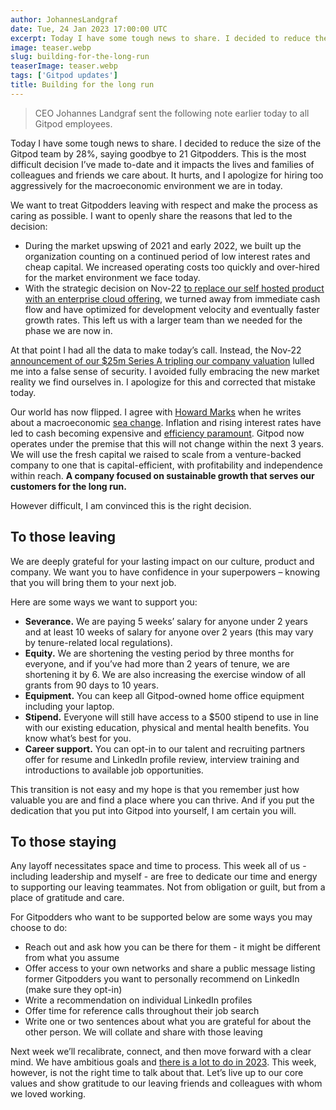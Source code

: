 ```yaml
---
author: JohannesLandgraf
date: Tue, 24 Jan 2023 17:00:00 UTC
excerpt: Today I have some tough news to share. I decided to reduce the size of the Gitpod team by 28%, saying goodbye to 21 Gitpodders. This is the most difficult decision I’ve made to-date and it impacts the lives and families of colleagues and friends we care about. It hurts, and I apologize for hiring too aggressively for the macroeconomic environment we are in today.
image: teaser.webp
slug: building-for-the-long-run
teaserImage: teaser.webp
tags: ['Gitpod updates']
title: Building for the long run
---
```


<script context="module">
  export const prerender = true;
</script>

> CEO Johannes Landgraf sent the following note earlier today to all Gitpod employees.

Today I have some tough news to share. I decided to reduce the size of the Gitpod team by 28%, saying goodbye to 21 Gitpodders. This is the most difficult decision I’ve made to-date and it impacts the lives and families of colleagues and friends we care about. It hurts, and I apologize for hiring too aggressively for the macroeconomic environment we are in today.

We want to treat Gitpodders leaving with respect and make the process as caring as possible. I want to openly share the reasons that led to the decision:

-   During the market upswing of 2021 and early 2022, we built up the organization counting on a continued period of low interest rates and cheap capital. We increased operating costs too quickly and over-hired for the market environment we face today.
-   With the strategic decision on Nov-22 [to replace our self hosted product with an enterprise cloud offering](https://www.gitpod.io/blog/introducing-gitpod-dedicated), we turned away from immediate cash flow and have optimized for development velocity and eventually faster growth rates. This left us with a larger team than we needed for the phase we are now in.

At that point I had all the data to make today’s call. Instead, the Nov-22 [announcement of our $25m Series A tripling our company valuation](https://www.gitpod.io/blog/future-of-software-cdes) lulled me into a false sense of security. I avoided fully embracing the new market reality we find ourselves in. I apologize for this and corrected that mistake today.

Our world has now flipped. I agree with [Howard Marks](<https://en.wikipedia.org/wiki/Howard_Marks_(investor)>) when he writes about a macroeconomic [sea change](https://www.oaktreecapital.com/insights/memo/sea-change). Inflation and rising interest rates have led to cash becoming expensive and [efficiency paramount](https://shomik.substack.com/p/why-investors-are-focused-on-efficiency). Gitpod now operates under the premise that this will not change within the next 3 years. We will use the fresh capital we raised to scale from a venture-backed company to one that is capital-efficient, with profitability and independence within reach. **A company focused on sustainable growth that serves our customers for the long run.**

However difficult, I am convinced this is the right decision.

## To those leaving

We are deeply grateful for your lasting impact on our culture, product and company. We want you to have confidence in your superpowers – knowing that you will bring them to your next job.

Here are some ways we want to support you:

-   **Severance.** We are paying 5 weeks’ salary for anyone under 2 years and at least 10 weeks of salary for anyone over 2 years (this may vary by tenure-related local regulations).
-   **Equity.** We are shortening the vesting period by three months for everyone, and if you’ve had more than 2 years of tenure, we are shortening it by 6. We are also increasing the exercise window of all grants from 90 days to 10 years.
-   **Equipment.** You can keep all Gitpod-owned home office equipment including your laptop.
-   **Stipend.** Everyone will still have access to a $500 stipend to use in line with our existing education, physical and mental health benefits. You know what’s best for you.
-   **Career support.** You can opt-in to our talent and recruiting partners offer for resume and LinkedIn profile review, interview training and introductions to available job opportunities.

This transition is not easy and my hope is that you remember just how valuable you are and find a place where you can thrive. And if you put the dedication that you put into Gitpod into yourself, I am certain you will.

## To those staying

Any layoff necessitates space and time to process. This week all of us - including leadership and myself - are free to dedicate our time and energy to supporting our leaving teammates. Not from obligation or guilt, but from a place of gratitude and care.

For Gitpodders who want to be supported below are some ways you may choose to do:

-   Reach out and ask how you can be there for them - it might be different from what you assume
-   Offer access to your own networks and share a public message listing former Gitpodders you want to personally recommend on LinkedIn (make sure they opt-in)
-   Write a recommendation on individual LinkedIn profiles
-   Offer time for reference calls throughout their job search
-   Write one or two sentences about what you are grateful for about the other person. We will collate and share with those leaving

Next week we’ll recalibrate, connect, and then move forward with a clear mind. We have ambitious goals and [there is a lot to do in 2023](https://redmonk.com/jgovernor/2022/12/01/the-year-of-the-cloud-development-environment/). This week, however, is not the right time to talk about that. Let’s live up to our core values and show gratitude to our leaving friends and colleagues with whom we loved working.
